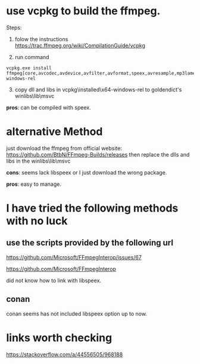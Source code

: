 # use vcpkg to build the ffmpeg.

Steps:

1. folow the instructions https://trac.ffmpeg.org/wiki/CompilationGuide/vcpkg

   
3. run command 
```
vcpkg.exe install ffmpeg[core,avcodec,avdevice,avfilter,avformat,speex,avresample,mp3lame,opus,sdl2,swresample,vorbis]:x64-windows-rel 
```

3. copy dll and libs in vcpkg\installed\x64-windows-rel to goldendict's winlibs\lib\msvc

**pros**: can be compiled with speex.

# alternative Method 
just download the ffmpeg from official website: https://github.com/BtbN/FFmpeg-Builds/releases
then replace the dlls and libs in the winlibs\lib\msvc

**cons**: seems lack libspeex or I just download the wrong package.

**pros**: easy to manage.


# I have tried the following methods with no luck

##  use the scripts provided by the following url

https://github.com/Microsoft/FFmpegInterop/issues/67

https://github.com/Microsoft/FFmpegInterop   


did not know how to link with libspeex. 

##  conan
  
  conan seems has not included libspeex option up to now.


# links worth checking
https://stackoverflow.com/a/44556505/968188

